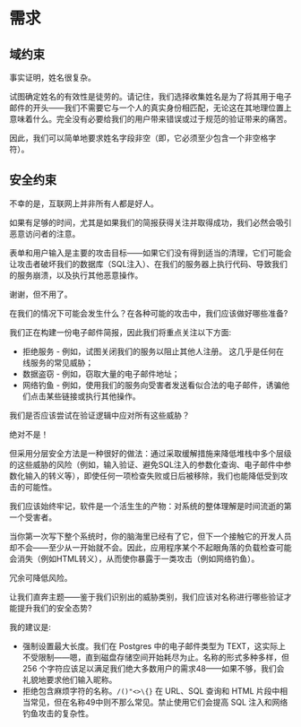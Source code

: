 # 需求

## 域约束

事实证明，姓名很复杂。

试图确定姓名的有效性是徒劳的。请记住，我们选择收集姓名是为了将其用于电子邮件的开头——我们不需要它与一个人的真实身份相匹配，无论这在其地理位置上意味着什么。完全没有必要给我们的用户带来错误或过于规范的验证带来的痛苦。

因此，我们可以简单地要求姓名字段非空（即，它必须至少包含一个非空格字符）。

## 安全约束

不幸的是，互联网上并非所有人都是好人。

如果有足够的时间，尤其是如果我们的简报获得关注并取得成功，我们必然会吸引恶意访问者的注意。

表单和用户输入是主要的攻击目标——如果它们没有得到适当的清理，它们可能会让攻击者破坏我们的数据库（SQL注入）、在我们的服务器上执行代码、导致我们的服务崩溃，以及执行其他恶意操作。

谢谢，但不用了。

在我们的情况下可能会发生什么？在各种可能的攻击中，我们应该做好哪些准备?

我们正在构建一份电子邮件简报，因此我们将重点关注以下方面:

- 拒绝服务 - 例如，试图关闭我们的服务以阻止其他人注册。
这几乎是任何在线服务的常见威胁；
- 数据盗窃 - 例如，窃取大量的电子邮件地址；
- 网络钓鱼 - 例如，使用我们的服务向受害者发送看似合法的电子邮件，诱骗他们点击某些链接或执行其他操作。

我们是否应该尝试在验证逻辑中应对所有这些威胁？

绝对不是！

但采用分层安全方法是一种很好的做法：通过采取缓解措施来降低堆栈中多个层级的这些威胁的风险（例如，输入验证、避免SQL注入的参数化查询、电子邮件中参数化输入的转义等），即使任何一项检查失败或日后被移除，我们也能降低受到攻击的可能性。

我们应该始终牢记，软件是一个活生生的产物：对系统的整体理解是时间流逝的第一个受害者。

当你第一次写下整个系统时，你的脑海里已经有了它，但下一个接触它的开发人员却不会——至少从一开始就不会。因此，应用程序某个不起眼角落的负载检查可能会消失（例如HTML转义），从而使你暴露于一类攻击（例如网络钓鱼）。

冗余可降低风险。

让我们直奔主题——鉴于我们识别出的威胁类别，我们应该对名称进行哪些验证才能提升我们的安全态势?

我的建议是:

- 强制设置最大长度。我们在 Postgres 中的电子邮件类型为 TEXT，这实际上不受限制——嗯，直到磁盘存储空间开始耗尽为止。名称的形式多种多样，但 256 个字符应该足以满足我们绝大多数用户的需求48——如果不够，我们会礼貌地要求他们输入昵称。
- 拒绝包含麻烦字符的名称。`/()"<>\{}` 在 URL、SQL 查询和 HTML 片段中相当常见，但在名称49中则不那么常见。禁止使用它们会提高 SQL 注入和网络钓鱼攻击的复杂性。
